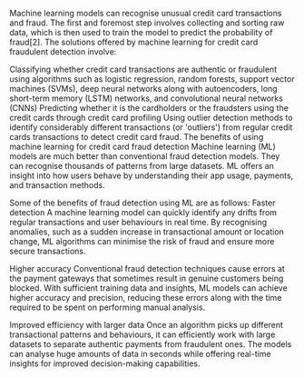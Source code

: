 Machine learning models can recognise unusual credit card transactions and fraud. The first and foremost step involves collecting and sorting raw data, which is then used to train the model to predict the probability of fraud[2]. The solutions offered by machine learning for credit card fraudulent detection involve:

Classifying whether credit card transactions are authentic or fraudulent using algorithms such as logistic regression, random forests, support vector machines (SVMs), deep neural networks along with autoencoders, long short-term memory (LSTM) networks, and convolutional neural networks (CNNs)
Predicting whether it is the cardholders or the fraudsters using the credit cards through credit card profiling
Using outlier detection methods to identify considerably different transactions (or 'outliers') from regular credit cards transactions to detect credit card fraud.
The benefits of using machine learning for credit card fraud detection
Machine learning (ML) models are much better than conventional fraud detection models. They can recognise thousands of patterns from large datasets. ML offers an insight into how users behave by understanding their app usage, payments, and transaction methods. 

Some of the benefits of fraud detection using ML are as follows:
Faster detection
A machine learning model can quickly identify any drifts from regular transactions and user behaviours in real time. By recognising anomalies, such as a sudden increase in transactional amount or location change, ML algorithms can minimise the risk of fraud and ensure more secure transactions.

Higher accuracy
Conventional fraud detection techniques cause errors at the payment gateways that sometimes result in genuine customers being blocked. With sufficient training data and insights, ML models can achieve higher accuracy and precision, reducing these errors along with the time required to be spent on performing manual analysis.

Improved efficiency with larger data
Once an algorithm picks up different transactional patterns and behaviours, it can efficiently work with large datasets to separate authentic payments from fraudulent ones. The models can analyse huge amounts of data in seconds while offering real-time insights for improved decision-making capabilities.
